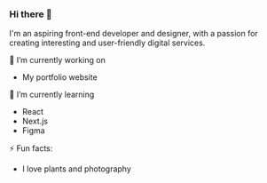 ### Hi there 👋

I'm an aspiring front-end developer and designer, with a passion for creating interesting and user-friendly digital services. 

🔭 I’m currently working on 
- My portfolio website

🌱 I’m currently learning
- React
- Next.js
- Figma

⚡ Fun facts: 
- I love plants and photography
